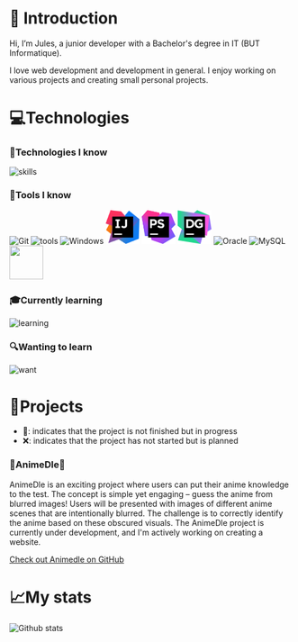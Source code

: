 # 👋 Introduction
Hi, I’m Jules, a junior developer with a Bachelor's degree in IT (BUT Informatique).

I love web development and development in general.
I enjoy working on various projects and creating small personal projects.

# 💻Technologies

### 📱Technologies I know
<p align="left">
  <img src="https://skillicons.dev/icons?i=java,php,js,ts,html,css,nodejs,express,tailwind,vue,vuetify" alt="skills" height="60"/>
</p>

### 🔨Tools I know
<p align="left">
  <img src="https://www.vectorlogo.zone/logos/git-scm/git-scm-icon.svg" alt="Git" width="60" height="60"/>
  <img src="https://skillicons.dev/icons?i=linux,docker,github,mongo,bash" alt="tools" height="60"/>
  <img src="https://devicons.railway.app/i/w11.svg" alt="Windows" width="60" height="60"/>
  <img src="icons/intellij.png" alt="Intellij" width="60" height="60"/>
  <img src="icons/phpstorm.png" alt="PhpStorm" width="60" height="60"/>
  <img src="icons/datagrip.png" alt="Datagrip" width="60" height="60"/>
  <img src="https://www.vectorlogo.zone/logos/oracle/oracle-icon.svg" alt="Oracle" width="60" height="60"/>
  <img src="https://devicons.railway.app/i/mysql.svg" alt="MySQL" width="60" height="60"/>
  <img src="https://www.vectorlogo.zone/logos/mariadb/mariadb-icon.svg" width="60" height="60"/>
</p>

### 🎓Currently learning
<p align="left">
  <img src="https://skillicons.dev/icons?i=react,next,nuxt,go" alt="learning" height="60"/>
</p>

### 🔍Wanting to learn
<p align="left">
  <img src="https://skillicons.dev/icons?i=firebase,laravel" alt="want" height="60"/>
</p>

# 🚀Projects

- 🚧: indicates that the project is not finished but in progress
- ❌: indicates that the project has not started but is planned

### 🌟AnimeDle🚧
AnimeDle is an exciting project where users can put their anime knowledge to the test. The concept is simple yet engaging – guess the anime from blurred images! Users will be presented with images of different anime scenes that are intentionally blurred. The challenge is to correctly identify the anime based on these obscured visuals. The AnimeDle project is currently under development, and I'm actively working on creating a website.

[Check out Animedle on GitHub](https://github.com/Juless54/Animedle)

# 📈My stats
![Github stats](https://github-readme-stats.vercel.app/api?username=Juless54&count_private=true&theme=onedark&show_icons=true&hide=issues,contribs&custom_title=Jules%27s%20Github%20Stats)

